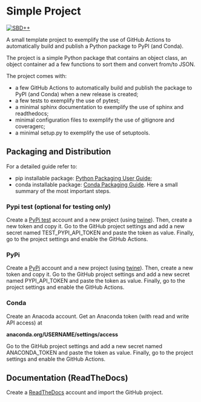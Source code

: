 # Simple Project
[![SBD++](https://img.shields.io/badge/Available%20on-SoBigData%2B%2B-green)](https://sobigdata.d4science.org/group/sobigdata-gateway/explore?siteId=20371853)

A small template project to exemplify the use of GitHub Actions to automatically build and publish a Python package to PyPI (and Conda).

The project is a simple Python package that contains an object class, an object container ad a few functions to sort them and convert from/to JSON.

The project comes with:
- a few GitHub Actions to automatically build and publish the package to PyPI (and Conda) when a new release is created;
- a few tests to exemplify the use of pytest;
- a minimal sphinx documentation to exemplify the use of sphinx and readthedocs;
- minimal configuration files to exemplify the use of gitignore and coveragerc;
- a minimal setup.py to exemplify the use of setuptools.

## Packaging and Distribution

For a detailed guide refer to: 
- pip installable package: [Python Packaging User Guide](https://packaging.python.org/en/latest/);
- conda installable package: [Conda Packaging Guide](https://docs.conda.io/projects/conda-build/en/latest/user-guide/tutorials/build-pkgs.html).
Here a small summary of the most important steps.


### Pypi test (optional for testing only)

Create a [PyPi test](https://test.pypi.org/) account and a new project (using [twine](https://packaging.python.org/en/latest/guides/using-testpypi/)). 
Then, create a new token and copy it.
Go to the GitHub project settings and add a new secret named TEST_PYPI_API_TOKEN and paste the token as value. 
Finally, go to the project settings and enable the GitHub Actions.

### PyPi

Create a [PyPi](https://pypi.org/) account and a new project (using [twine](https://packaging.python.org/en/latest/guides/distributing-packages-using-setuptools/)). 
Then, create a new token and copy it. 
Go to the GitHub project settings and add a new secret named PYPI_API_TOKEN and paste the token as value. 
Finally, go to the project settings and enable the GitHub Actions. 


### Conda
 
Create an Anacoda account.
Get an Anaconda token (with read and write API access) at

**anaconda.org/USERNAME/settings/access**

Go to the GitHub project settings and add a new secret named ANACONDA_TOKEN and paste the token as value. 
Finally, go to the project settings and enable the GitHub Actions.

## Documentation (ReadTheDocs)

Create a [ReadTheDocs](https://readthedocs.org/) account and import the GitHub project. 

